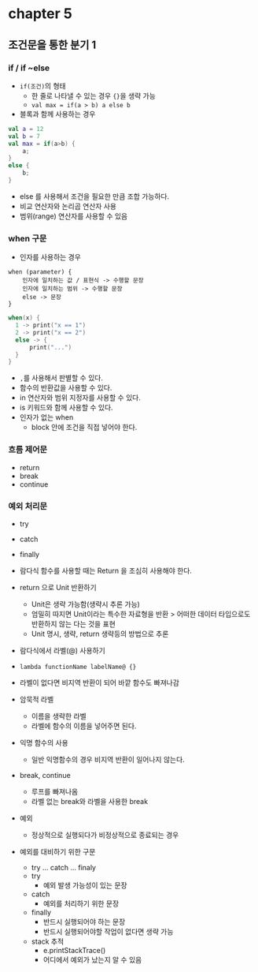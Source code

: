 # chapter 5

## 조건문을 통한 분기 1

### if / if ~else

- `if(조건)`의 형태
  - 한 줄로 나타낼 수 있는 경우 `{}`을 생략 가능
  - `val max = if(a > b) a else b`
- 블록과 함께 사용하는 경우

```kotlin
val a = 12
val b = 7
val max = if(a>b) {
    a;
}
else {
    b;
}
```

- else 를 사용해서 조건을 필요한 만큼 조합 가능하다.
- 비교 연산자와 논리곱 연산자 사용
- 범위(range) 연산자를 사용할 수 있음

### when 구문

- 인자를 사용하는 경우

```text
when (parameter) {
    인자에 일치하는 값 / 표현식 -> 수행할 문장
    인자에 일치하는 범위 -> 수행할 문장
    else -> 문장
}
```

```kotlin
when(x) {
  1 -> print("x == 1")
  2 -> print("x == 2")
  else -> {
      print("...")
  }
}
```

- `,`를 사용해서 판별할 수 있다.
- 함수의 반환값을 사용할 수 있다.
- in 연산자와 범위 지정자를 사용할 수 있다.
- is 키워드와 함께 사용할 수 있다.
- 인자가 없는 when
  - block 안에 조건을 직접 넣어야 한다.

### 흐름 제어문

- return
- break
- continue

### 예외 처리문

- try
- catch
- finally

- 람다식 함수를 사용할 때는 Return 을 조심히 사용해야 한다.
- return 으로 Unit 반환하기
  - Unit은 생략 가능함(생략시 추론 가능)
  - 엄밀히 따지면 Unit이라는 특수한 자료형을 반환 > 어떠한 데이터 타입으로도 반환하지 않는 다는 것을 표현
  - Unit 명시, 생략, return 생략등의 방법으로 추론
- 람다식에서 라벨(@) 사용하기
- `lambda functionName labelName@ {}`
- 라벨이 없다면 비지역 반환이 되어 바깥 함수도 빠져나감
- 암묵적 라벨
  - 이름을 생략한 라벨
  - 라벨에 함수의 이름을 넣어주면 된다.
- 익명 함수의 사용
  - 일반 익명함수의 경우 비지역 반환이 일어나지 않는다.
- break, continue
  - 루프를 빠져나옴
  - 라벨 없는 break와 라벨을 사용한 break
- 예외
  - 정상적으로 실행되다가 비정상적으로 종료되는 경우
- 예외를 대비하기 위한 구문
  - try ... catch ... finaly
  - try
    - 예외 발생 가능성이 있는 문장
  - catch
    - 예외를 처리하기 위한 문장
  - finally
    - 반드시 실행되어야 하는 문장
    - 반드시 실행되어야할 작업이 없다면 생략 가능
  - stack 추적
    - e.printStackTrace()
    - 어디에서 예외가 났는지 알 수 있음
